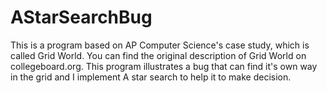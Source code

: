 AStarSearchBug
==============
This is a program based on AP Computer Science's case study, which is called Grid World. You can find the original description of Grid World on collegeboard.org. This program illustrates a bug that can find it's own way in the grid and I implement A star search to help it to make decision.
